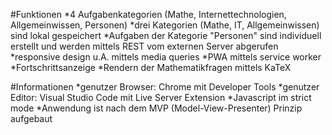 #Funktionen
*4 Aufgabenkategorien (Mathe, Internettechnologien, Allgemeinwissen, Personen)
 *drei Kategorien (Mathe, IT, Allgemeinwissen) sind lokal gespeichert
 *Aufgaben der Kategorie "Personen" sind individuell erstellt und werden mittels REST vom externen Server abgerufen
*responsive design u.A. mittels media queries
*PWA mittels service worker
*Fortschrittsanzeige
*Rendern der Mathematikfragen mittels KaTeX

#Informationen
*genutzer Browser: Chrome mit Developer Tools
*genutzer Editor: Visual Studio Code mit Live Server Extension
*Javascript im strict mode
*Anwendung ist nach dem MVP (Model-View-Presenter) Prinzip aufgebaut

